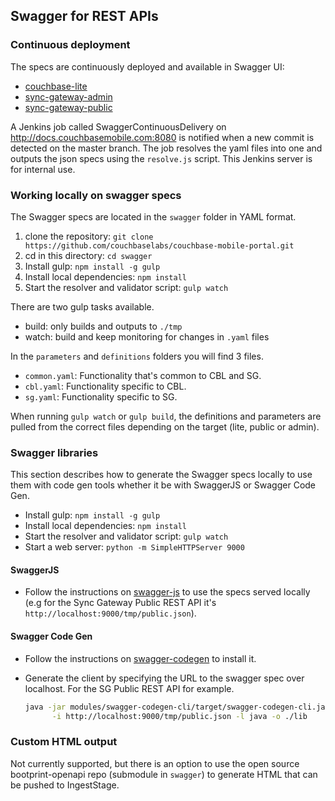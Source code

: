 ## Swagger for REST APIs

### Continuous deployment

The specs are continuously deployed and available in Swagger UI:

- [couchbase-lite](http://developer.couchbase.com/mobile/swagger/couchbase-lite/)
- [sync-gateway-admin](http://developer.couchbase.com/mobile/swagger/sync-gateway-admin/)
- [sync-gateway-public](http://developer.couchbase.com/mobile/swagger/sync-gateway-public/)

A Jenkins job called SwaggerContinuousDelivery on http://docs.couchbasemobile.com:8080 is notified when a new commit is detected on the master branch. The job resolves the yaml files into one and outputs the json specs using the `resolve.js` script. This Jenkins server is for internal use.

### Working locally on swagger specs

The Swagger specs are located in the `swagger` folder in YAML format.

1. clone the repository: `git clone https://github.com/couchbaselabs/couchbase-mobile-portal.git`
2. cd in this directory: `cd swagger`
3. Install gulp: `npm install -g gulp`
4. Install local dependencies: `npm install`
5. Start the resolver and validator script: `gulp watch`

There are two gulp tasks available.

- build: only builds and outputs to `./tmp`
- watch: build and keep monitoring for changes in `.yaml` files

In the `parameters` and `definitions` folders you will find 3 files.

- `common.yaml`: Functionality that's common to CBL and SG.
- `cbl.yaml`: Functionality specific to CBL.
- `sg.yaml`: Functionality specific to SG.

When running `gulp watch` or `gulp build`, the definitions and parameters are pulled from the correct files depending on the target (lite, public or admin).

### Swagger libraries

This section describes how to generate the Swagger specs locally to use them with code gen tools whether it be with SwaggerJS or Swagger Code Gen.

- Install gulp: `npm install -g gulp`
- Install local dependencies: `npm install`
- Start the resolver and validator script: `gulp watch`
- Start a web server: `python -m SimpleHTTPServer 9000`

#### SwaggerJS

- Follow the instructions on [swagger-js](https://github.com/swagger-api/swagger-js) to use the specs served locally (e.g for the Sync Gateway Public REST API it's `http://localhost:9000/tmp/public.json`).

#### Swagger Code Gen

- Follow the instructions on [swagger-codegen](https://github.com/swagger-api/swagger-codegen) to install it.
- Generate the client by specifying the URL to the swagger spec over localhost. For the SG Public REST API for example.

    ```bash
    java -jar modules/swagger-codegen-cli/target/swagger-codegen-cli.jar generate \
          -i http://localhost:9000/tmp/public.json -l java -o ./lib
    ```

### Custom HTML output

Not currently supported, but there is an option to use the open source bootprint-openapi repo (submodule in `swagger`) to generate HTML that can be pushed to IngestStage.
